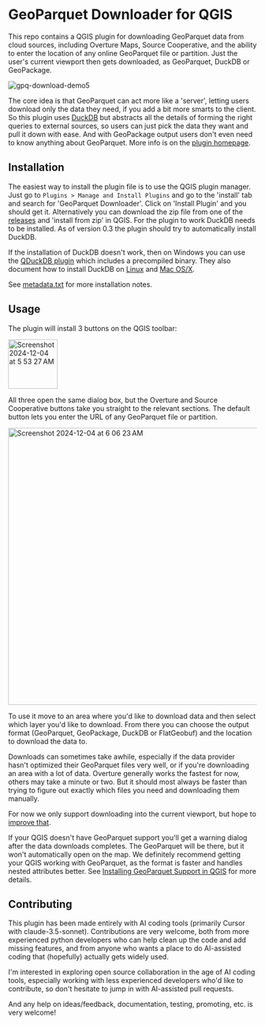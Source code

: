 # GeoParquet Downloader for QGIS

This repo contains a QGIS plugin for downloading GeoParquet data from cloud sources, including Overture Maps, Source Cooperative, and the ability to enter the location of any online GeoParquet file or partition. Just the user's current viewport then gets downloaded, as GeoParquet, DuckDB or GeoPackage.

![gpq-download-demo5](https://github.com/user-attachments/assets/dc862317-1eb6-4ed4-b910-44ae22a60d71)

The core idea is that GeoParquet can act more like a 'server', letting users download only the data they need, if you add a bit more smarts to the client. So this plugin uses [DuckDB](https://duckdb.org/) but abstracts all the details of forming the right queries to external sources, so users can just pick the data they want and pull it down with ease. And with GeoPackage output users don't even need to know anything about GeoParquet. More info is on the [plugin homepage](https://plugins.qgis.org/plugins/qgis_plugin_gpq_downloader/).


## Installation

The easiest way to install the plugin file is to use the QGIS plugin manager. Just go to `Plugins > Manage and Install Plugins` and go to 
the 'install' tab and search for 'GeoParquet Downloader'. Click on 'Install Plugin' and you should get it. Alternatively you can download the zip file from
one of the [releases](https://github.com/cholmes/qgis_plugin_gpq_downloader/releases) and 'install from zip' in QGIS. For the plugin to work DuckDB
needs to be installed. As of version 0.3 the plugin should try to automatically install DuckDB. 

If the installation of DuckDB doesn't work, then on Windows you can use the [QDuckDB plugin](https://oslandia.gitlab.io/qgis/qduckdb/) which includes a precompiled binary. They also document how to install DuckDB on [Linux](https://oslandia.gitlab.io/qgis/qduckdb/usage/installation.html#linux) and [Mac OS/X](https://oslandia.gitlab.io/qgis/qduckdb/usage/installation.html#macos).

See [metadata.txt](gpq_downloader/metadata.txt) for more installation notes.

## Usage

The plugin will install 3 buttons on the QGIS toolbar:

<img width="100" alt="Screenshot 2024-12-04 at 5 53 27 AM" src="https://github.com/user-attachments/assets/7dd43669-5fe1-4536-af08-1df6a427d145">

All three open the same dialog box, but the Overture and Source Cooperative
buttons take you straight to the relevant sections. The default button
lets you enter the URL of any GeoParquet file or partition.

<img width="561" alt="Screenshot 2024-12-04 at 6 06 23 AM" src="https://github.com/user-attachments/assets/7866e0d6-f3eb-4390-bc70-09c931023f56">


To use it move to an area where you'd like to download data and then select which layer you'd like to download. From there you can choose the output format (GeoParquet, GeoPackage, DuckDB or FlatGeobuf) and the location to download the data to.

Downloads can sometimes take awhile, especially if the data provider hasn't optimized their GeoParquet files very well, or if you're downloading an area with a lot of data. Overture generally works the fastest for now, others may take a minute or two. But it should most always be faster than trying to figure out exactly which files you need and downloading them manually.

For now we only support downloading into the current viewport, but hope to [improve that](https://github.com/cholmes/qgis_plugin_gpq_downloader/issues/10). 

If your QGIS doesn't have GeoParquet support you'll get a warning dialog after the data downloads completes. The GeoParquet will be there, but it won't automatically open on the map. We definitely recommend getting your QGIS working with GeoParquet, as the format is faster and handles nested attributes better. See [Installing GeoParquet Support in QGIS](https://github.com/cholmes/qgis_plugin_gpq_downloader/wiki/Installing-GeoParquet-Support-in-QGIS) for more details.


## Contributing

This plugin has been made entirely with AI coding tools (primarily Cursor with claude-3.5-sonnet). Contributions are very welcome, both from more experienced python developers who can help clean up the code and add missing features, and from anyone who wants a place to do AI-assisted coding that (hopefully) actually gets widely used.

I'm interested in exploring open source collaboration in the age of AI coding tools, especially working with less experienced developers who'd like to contribute, so don't hesitate to jump in with AI-assisted pull requests.

And any help on ideas/feedback, documentation, testing, promoting, etc. is very welcome!


 
